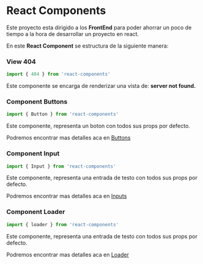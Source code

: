 # React Components

Este proyecto esta dirigido a los **FrontEnd** para poder ahorrar un poco de tiempo a la hora de desarrollar un proyecto en react.

En este __React Component__ se estructura de la siguiente manera:

### View 404
```jsx
import { 404 } from 'react-components'
```

Este componente se encarga de renderizar una vista de: __server not found.__

### Component Buttons
```jsx
import { Button } from 'react-components'
```

Este componente, representa un boton con todos sus props por defecto.

Podremos encontrar mas detalles aca en [Buttons](dist/button/README.md)

### Component Input
```jsx
import { Input } from 'react-components'
```

Este componente, representa una entrada de testo con todos sus props por defecto.

Podremos encontrar mas detalles aca en [Inputs](dist/input/README.md)

### Component Loader
```jsx
import { loader } from 'react-components'
```

Este componente, representa una entrada de testo con todos sus props por defecto.

Podremos encontrar mas detalles aca en [Loader](dist/loader/README.md)